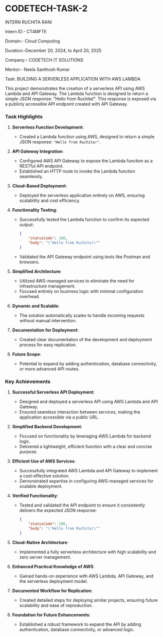 # CODETECH-TASK-2

INTERN RUCHITA RANI

Intern ID:- CT4MFTE

Domain:- Cloud Computing

Duration:-December 20, 2024, to April 20, 2025

Company:- CODETECH IT SOLUTIONS

Mentor:- Neela Santhosh Kumar

Task:  BUILDING A SERVERLESS APPLICATION WITH AWS LAMBDA

This project demonstrates the creation of a serverless API using AWS Lambda and API Gateway. The Lambda function is designed to return a simple JSON response: "Hello from Ruchita!". This response is exposed via a publicly accessible API endpoint created with API Gateway.

### **Task Highlights**

1. **Serverless Function Development**:
   - Created a Lambda function using AWS, designed to return a simple JSON response: `"Hello from Ruchita!"`.

2. **API Gateway Integration**:
   - Configured AWS API Gateway to expose the Lambda function as a RESTful API endpoint.
   - Established an HTTP route to invoke the Lambda function seamlessly.

3. **Cloud-Based Deployment**:
   - Deployed the serverless application entirely on AWS, ensuring scalability and cost efficiency.

4. **Functionality Testing**:
   - Successfully tested the Lambda function to confirm its expected output:
     ```json
     {
         "statusCode": 200,
         "body": "\"Hello from Ruchita!\""
     }
     ```
   - Validated the API Gateway endpoint using tools like Postman and browsers.

5. **Simplified Architecture**:
   - Utilized AWS-managed services to eliminate the need for infrastructure management.
   - Focused entirely on business logic with minimal configuration overhead.

6. **Dynamic and Scalable**:
   - The solution automatically scales to handle incoming requests without manual intervention.

7. **Documentation for Deployment**:
   - Created clear documentation of the development and deployment process for easy replication.

8. **Future Scope**:
   - Potential to expand by adding authentication, database connectivity, or more advanced API routes.

### **Key Achievements**

1. **Successful Serverless API Deployment**:  
   - Designed and deployed a serverless API using AWS Lambda and API Gateway.  
   - Ensured seamless interaction between services, making the application accessible via a public URL.

2. **Simplified Backend Development**:  
   - Focused on functionality by leveraging AWS Lambda for backend logic.  
   - Delivered a lightweight, efficient function with a clear and concise purpose.

3. **Efficient Use of AWS Services**:  
   - Successfully integrated AWS Lambda and API Gateway to implement a cost-effective solution.  
   - Demonstrated expertise in configuring AWS-managed services for scalable deployment.

4. **Verified Functionality**:  
   - Tested and validated the API endpoint to ensure it consistently delivers the expected JSON response:  
     ```json
     {
         "statusCode": 200,
         "body": "\"Hello from Ruchita!\""
     }
     ```

5. **Cloud-Native Architecture**:  
   - Implemented a fully serverless architecture with high scalability and zero server management.  

6. **Enhanced Practical Knowledge of AWS**:  
   - Gained hands-on experience with AWS Lambda, API Gateway, and the serverless deployment model.  

7. **Documented Workflow for Replication**:  
   - Created detailed steps for deploying similar projects, ensuring future scalability and ease of reproduction.  

8. **Foundation for Future Enhancements**:  
   - Established a robust framework to expand the API by adding authentication, database connectivity, or advanced logic.  

